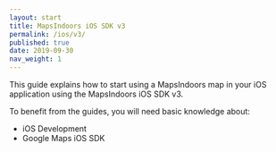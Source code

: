 ```yaml
---
layout: start
title: MapsIndoors iOS SDK v3
permalink: /ios/v3/
published: true
date: 2019-09-30
nav_weight: 1
---
```


This guide explains how to start using a MapsIndoors map in your iOS application using the MapsIndoors iOS SDK v3.

To benefit from the guides, you will need basic knowledge about:

* iOS Development
* Google Maps iOS SDK

